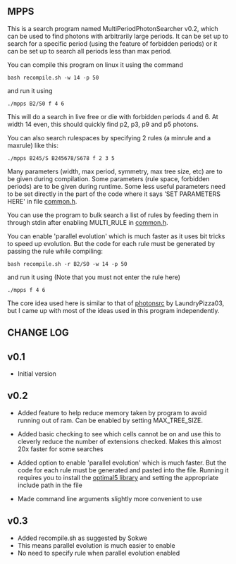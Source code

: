 MPPS
----
This is a search program named MultiPeriodPhotonSearcher v0.2, which can be used to find photons with arbitrarily large periods. It can be set up to search for a specific period (using the feature of forbidden periods) or it can be set up to search all periods less than max period.

You can compile this program on linux it using the command 

    bash recompile.sh -w 14 -p 50

and run it using

    ./mpps B2/S0 f 4 6

This will do a search in live free or die with forbidden periods 4 and 6.
At width 14 even, this should quickly find p2, p3, p9 and p5 photons.

You can also search rulespaces by specifying 2 rules (a minrule and a maxrule) like this:

    ./mpps B245/S B245678/S678 f 2 3 5

Many parameters (width, max period, symmetry, max tree size, etc) are to be given during compilation.
Some parameters (rule space, forbidden periods) are to be given during runtime.
Some less useful parameters need to be set directly in the part of the code where it says 'SET PARAMETERS HERE' in file [common.h](common.h).

You can use the program to bulk search a list of rules by feeding them in through stdin after enabling
MULTI_RULE in [common.h](common.h).

You can enable 'parallel evolution' which is much faster as it uses bit tricks to speed up evolution. But the code for each rule must be generated by passing the rule while compiling:

    bash recompile.sh -r B2/S0 -w 14 -p 50

and run it using (Note that you must not enter the rule here)

    ./mpps f 4 6

The core idea used here is similar to that of [photonsrc](https://conwaylife.com/forums/viewtopic.php?f=9&t=4649) by LaundryPizza03, but I came up with most of the ideas used in this program independently.


CHANGE LOG
---------
v0.1
----
- Initial version 

v0.2
----
- Added feature to help reduce memory taken by program to avoid running out of ram.
   Can be enabled by setting MAX_TREE_SIZE.

- Added basic checking to see which cells cannot be on and use this to cleverly reduce the number of extensions checked. Makes this almost 20x faster for some searches

- Added option to enable 'parallel evolution' which is much faster. But the code for each rule must be generated and pasted into the file. Running it requires you to install the [optimal5 library](https://gitlab.com/apgoucher/optimal5) and setting the appropriate include path in the file

- Made command line arguments slightly more convenient to use

v0.3
----
- Added recompile.sh as suggested by Sokwe
- This means parallel evolution is much easier to enable
- No need to specify rule when parallel evolution enabled



